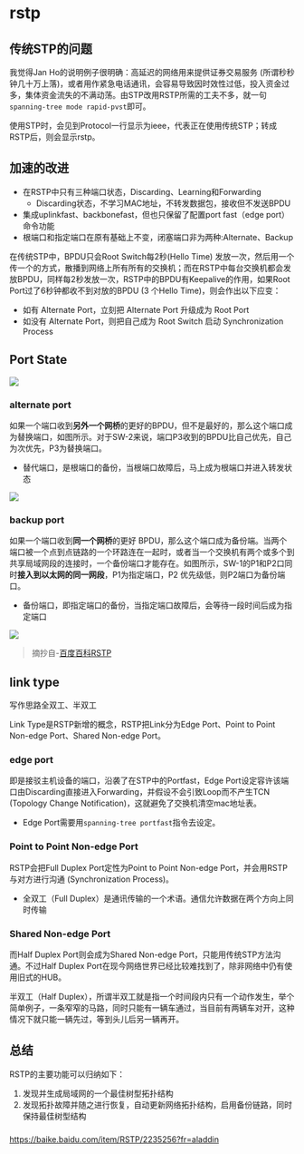# rstp

## 传统STP的问题

我觉得Jan Ho的说明例子很明确：高延迟的网络用来提供证券交易服务 (所谓秒秒钟几十万上落)，或者用作紧急电话通讯，会容易导致因时效性过低，投入资金过多，集体资金流失的不满动荡。由STP改用RSTP所需的工夫不多，就一句`spanning-tree mode rapid-pvst`即可。

使用STP时，会见到Protocol一行显示为ieee，代表正在使用传统STP；转成RSTP后，则会显示rstp。


## 加速的改进

* 在RSTP中只有三种端口状态，Discarding、Learning和Forwarding
  * Discarding状态，不学习MAC地址，不转发数据包，接收但不发送BPDU
* 集成uplinkfast、backbonefast，但也只保留了配置port fast（edge port）命令功能
* 根端口和指定端口在原有基础上不变，闭塞端口非为两种:Alternate、Backup


在传统STP中，BPDU只会Root Switch每2秒(Hello Time) 发放一次，然后用一个传一个的方式，散播到网络上所有所有的交换机；而在RSTP中每台交换机都会发放BPDU，同样每2秒发放一次，RSTP中的BPDU有Keepalive的作用，如果Root Port过了6秒钟都收不到对放的BPDU (3 个Hello Time)，则会作出以下应变：

* 如有 Alternate Port，立刻把 Alternate Port 升级成为 Root Port
* 如没有 Alternate Port，则把自己成为 Root Switch 启动 Synchronization Process

## Port State

![](https://i.postimg.cc/85dbWyM2/81223.png)

### alternate port

如果一个端口收到**另外一个网桥**的更好的BPDU，但不是最好的，那么这个端口成为替换端口，如图所示。对于SW-2来说，端口P3收到的BPDU比自己优先，自己为次优先，P3为替换端口。

* 替代端口，是根端口的备份，当根端口故障后，马上成为根端口并进入转发状态

![](https://i.postimg.cc/h4y9RxQ6/460d.jpg)

### backup port

如果一个端口收到**同一个网桥**的更好 BPDU，那么这个端口成为备份端。当两个端口被一个点到点链路的一个环路连在一起时，或者当一个交换机有两个或多个到共享局域网段的连接时，一个备份端口才能存在。如图所示，SW-1的P1和P2口同时**接入到以太网的同一网段**，P1为指定端口，P2 优先级低，则P2端口为备份端口。

* 备份端口，即指定端口的备份，当指定端口故障后，会等待一段时间后成为指定端口

![](https://i.postimg.cc/5Np81RKx/a15.jpg)

> 摘抄自-[百度百科RSTP](https://baike.baidu.com/item/RSTP)

## link type

写作思路全双工、半双工

Link Type是RSTP新增的概念，RSTP把Link分为Edge Port、Point to Point Non-edge Port、Shared Non-edge Port。

### edge port

即是接驳主机设备的端口，沿袭了在STP中的Portfast，Edge Port设定容许该端口由Discarding直接进入Forwarding，并假设不会引致Loop而不产生TCN (Topology Change Notification)，这就避免了交换机清空mac地址表。

* Edge Port需要用`spanning-tree portfast`指令去设定。

### Point to Point Non-edge Port

RSTP会把Full Duplex Port定性为Point to Point Non-edge Port，并会用RSTP与对方进行沟通 (Synchronization Process)。

* 全双工（Full Duplex）是通讯传输的一个术语。通信允许数据在两个方向上同时传输

### Shared Non-edge Port

而Half Duplex Port则会成为Shared Non-edge Port，只能用传统STP方法沟通。不过Half Duplex Port在现今网络世界已经比较难找到了，除非网络中仍有使用旧式的HUB。

半双工（Half Duplex），所谓半双工就是指一个时间段内只有一个动作发生，举个简单例子，一条窄窄的马路，同时只能有一辆车通过，当目前有两辆车对开，这种情况下就只能一辆先过，等到头儿后另一辆再开。

## 总结

RSTP的主要功能可以归纳如下：

1. 发现并生成局域网的一个最佳树型拓扑结构
2. 发现拓扑故障并随之进行恢复，自动更新网络拓扑结构，启用备份链路，同时保持最佳树型结构

### 

https://baike.baidu.com/item/RSTP/2235256?fr=aladdin
